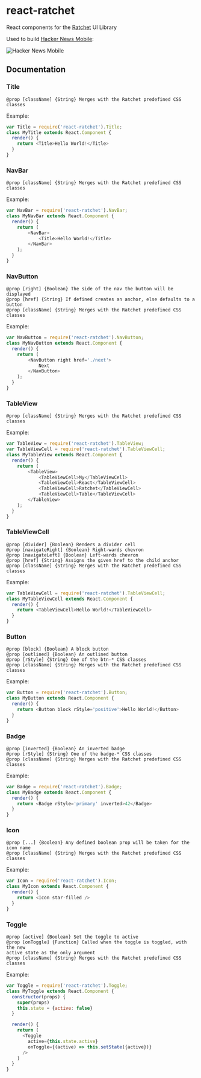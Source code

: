 # react-ratchet

React components for the [Ratchet](http://goratchet.com/components) UI Library

Used to build [Hacker News Mobile](http://hackernewsmobile.com/):

![Hacker News Mobile](http://i.imgur.com/LxPE8su.jpg)

## Documentation

### Title
```
@prop [className] {String} Merges with the Ratchet predefined CSS classes
```
Example:
```javascript
var Title = require('react-ratchet').Title;
class MyTitle extends React.Component {
  render() {
    return <Title>Hello World!</Title>
  }
}
```

### NavBar  
```
@prop [className] {String} Merges with the Ratchet predefined CSS classes
```
Example:
```javascript
var NavBar = require('react-ratchet').NavBar;
class MyNavBar extends React.Component {
  render() {
    return (
        <NavBar>
            <Title>Hello World!</Title>
        </NavBar>
    );
  }
}
```

### NavButton
```
@prop [right] {Boolean} The side of the nav the button will be displayed
@prop [href] {String} If defined creates an anchor, else defaults to a button
@prop [className] {String} Merges with the Ratchet predefined CSS classes
```
Example:
```javascript
var NavButton = require('react-ratchet').NavButton;
class MyNavButton extends React.Component {
  render() {
    return (
        <NavButton right href='./next'>
            Next
        </NavButton>
    );
  }
}
```

### TableView
```
@prop [className] {String} Merges with the Ratchet predefined CSS classes
```
Example:
```javascript
var TableView = require('react-ratchet').TableView;
var TableViewCell = require('react-ratchet').TableViewCell;
class MyTableView extends React.Component {
  render() {
    return (
        <TableView>
            <TableViewCell>My</TableViewCell>
            <TableViewCell>React</TableViewCell>
            <TableViewCell>Ratchet</TableViewCell>
            <TableViewCell>Table</TableViewCell>
        </TableView>
    );
  }
}
```

### TableViewCell
```
@prop [divider] {Boolean} Renders a divider cell
@prop [navigateRight] {Boolean} Right-wards chevron 
@prop [navigateLeft] {Boolean} Left-wards chevron
@prop [href] {String} Assigns the given href to the child anchor
@prop [className] {String} Merges with the Ratchet predefined CSS classes
```
Example:
```javascript
var TableViewCell = require('react-ratchet').TableViewCell;
class MyTableViewCell extends React.Component {
  render() {
    return <TableViewCell>Hello World!</TableViewCell>
  }
}
```

### Button
```
@prop [block] {Boolean} A block button
@prop [outlined] {Boolean} An outlined button
@prop [rStyle] {String} One of the btn-* CSS classes
@prop [className] {String} Merges with the Ratchet predefined CSS classes
```
Example:
```javascript
var Button = require('react-ratchet').Button;
class MyButton extends React.Component {
  render() {
    return <Button block rStyle='positive'>Hello World!</Button>
  }
}
```

### Badge
```
@prop [inverted] {Boolean} An inverted badge
@prop [rStyle] {String} One of the badge-* CSS classes
@prop [className] {String} Merges with the Ratchet predefined CSS classes
```
Example:
```javascript
var Badge = require('react-ratchet').Badge;
class MyBadge extends React.Component {
  render() {
    return <Badge rStyle='primary' inverted>42</Badge>
  }
}
```

### Icon
```
@prop [...] {Boolean} Any defined boolean prop will be taken for the icon name
@prop [className] {String} Merges with the Ratchet predefined CSS classes
```
Example:
```javascript
var Icon = require('react-ratchet').Icon;
class MyIcon extends React.Component {
  render() {
    return <Icon star-filled />
  }
}
```

### Toggle
```
@prop [active] {Boolean} Set the toggle to active
@prop [onToggle] {Function} Called when the toggle is toggled, with the new 
active state as the only argument
@prop [className] {String} Merges with the Ratchet predefined CSS classes
```
Example:
```javascript
var Toggle = require('react-ratchet').Toggle;
class MyToggle extends React.Component {
  constructor(props) {
    super(props)
    this.state = {active: false}
  }

  render() {
    return (
      <Toggle
        active={this.state.active}
        onToggle={(active) => this.setState({active})}
      />
    )
  }
}
```
